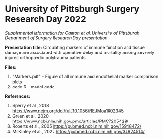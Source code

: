 # University of Pittsburgh Surgery Research Day 2022
_Supplemental information for Canton et al. University of Pittsburgh Department of Surgery Research Day presentation_

**Presentation title:** Circulating markers of immune function and tissue damage are associated with operative delay and mortality among severely injured orthopaedic polytrauma patients

**Files:**
1. "Markers.pdf" - Figure of all immune and endothelial marker comparison plots
2. code.R - model code

**References:**
1. Sperry et al., 2018 https://www.nejm.org/doi/full/10.1056/NEJMoa1802345
2. Gruen et al., 2020 https://www.ncbi.nlm.nih.gov/pmc/articles/PMC7205428/
3. Roberts et al., 2005 https://pubmed.ncbi.nlm.nih.gov/15948472/
4. McKinley et al., 2022 https://pubmed.ncbi.nlm.nih.gov/34924514/
